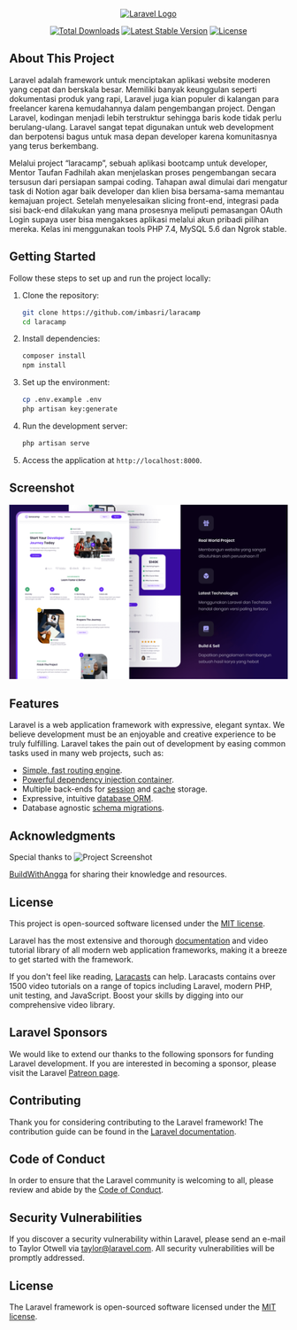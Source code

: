 <p align="center">
    <a href="https://laravel.com" target="_blank">
    <img src="https://raw.githubusercontent.com/laravel/art/master/logo-lockup/5%20SVG/2%20CMYK/1%20Full%20Color/laravel-logolockup-cmyk-red.svg" width="400" alt="Laravel Logo">
    </a>
</p>

<p align="center">
    <a href="https://packagist.org/packages/laravel/framework"><img src="https://img.shields.io/packagist/dt/laravel/framework" alt="Total Downloads"></a>
    <a href="https://packagist.org/packages/laravel/framework"><img src="https://img.shields.io/packagist/v/laravel/framework" alt="Latest Stable Version"></a>
    <a href="https://packagist.org/packages/laravel/framework"><img src="https://img.shields.io/packagist/l/laravel/framework" alt="License"></a>
</p>

## About This Project

Laravel adalah framework untuk menciptakan aplikasi website moderen yang cepat dan berskala besar. Memiliki banyak keunggulan seperti dokumentasi produk yang rapi, Laravel juga kian populer di kalangan para freelancer karena kemudahannya dalam pengembangan project. Dengan Laravel, kodingan menjadi lebih terstruktur sehingga baris kode tidak perlu berulang-ulang. Laravel sangat tepat digunakan untuk web development dan berpotensi bagus untuk masa depan developer karena komunitasnya yang terus berkembang.

Melalui project “laracamp”, sebuah aplikasi bootcamp untuk developer, Mentor Taufan Fadhilah akan menjelaskan proses pengembangan secara tersusun dari persiapan sampai coding. Tahapan awal dimulai dari mengatur task di Notion agar baik developer dan klien bisa bersama-sama memantau kemajuan project. Setelah menyelesaikan slicing front-end, integrasi pada sisi back-end dilakukan yang mana prosesnya meliputi pemasangan OAuth Login supaya user bisa mengakses aplikasi melalui akun pribadi pilihan mereka. Kelas ini menggunakan tools PHP 7.4, MySQL 5.6 dan Ngrok stable.

## Getting Started

Follow these steps to set up and run the project locally:

1. Clone the repository:
     ```bash
     git clone https://github.com/imbasri/laracamp
     cd laracamp
     ```

2. Install dependencies:
     ```bash
     composer install
     npm install
     ```

3. Set up the environment:
     ```bash
     cp .env.example .env
     php artisan key:generate
     ```

4. Run the development server:
     ```bash
     php artisan serve
     ```

5. Access the application at `http://localhost:8000`.

## Screenshot

![Project Screenshot](./homepage.png)

## Features

Laravel is a web application framework with expressive, elegant syntax. We believe development must be an enjoyable and creative experience to be truly fulfilling. Laravel takes the pain out of development by easing common tasks used in many web projects, such as:

- [Simple, fast routing engine](https://laravel.com/docs/routing).
- [Powerful dependency injection container](https://laravel.com/docs/container).
- Multiple back-ends for [session](https://laravel.com/docs/session) and [cache](https://laravel.com/docs/cache) storage.
- Expressive, intuitive [database ORM](https://laravel.com/docs/eloquent).
- Database agnostic [schema migrations](https://laravel.com/docs/migrations).

## Acknowledgments

Special thanks to ![Project Screenshot](https://buildwithangga.com/themes/front/images/logo_bwa_text.svg)

[BuildWithAngga](https://buildwithangga.com) for sharing their knowledge and resources.

## License

This project is open-sourced software licensed under the [MIT license](https://opensource.org/licenses/MIT).

Laravel has the most extensive and thorough [documentation](https://laravel.com/docs) and video tutorial library of all modern web application frameworks, making it a breeze to get started with the framework.

If you don't feel like reading, [Laracasts](https://laracasts.com) can help. Laracasts contains over 1500 video tutorials on a range of topics including Laravel, modern PHP, unit testing, and JavaScript. Boost your skills by digging into our comprehensive video library.

## Laravel Sponsors

We would like to extend our thanks to the following sponsors for funding Laravel development. If you are interested in becoming a sponsor, please visit the Laravel [Patreon page](https://patreon.com/taylorotwell).

## Contributing

Thank you for considering contributing to the Laravel framework! The contribution guide can be found in the [Laravel documentation](https://laravel.com/docs/contributions).

## Code of Conduct

In order to ensure that the Laravel community is welcoming to all, please review and abide by the [Code of Conduct](https://laravel.com/docs/contributions#code-of-conduct).

## Security Vulnerabilities

If you discover a security vulnerability within Laravel, please send an e-mail to Taylor Otwell via [taylor@laravel.com](mailto:taylor@laravel.com). All security vulnerabilities will be promptly addressed.

## License

The Laravel framework is open-sourced software licensed under the [MIT license](https://opensource.org/licenses/MIT).
